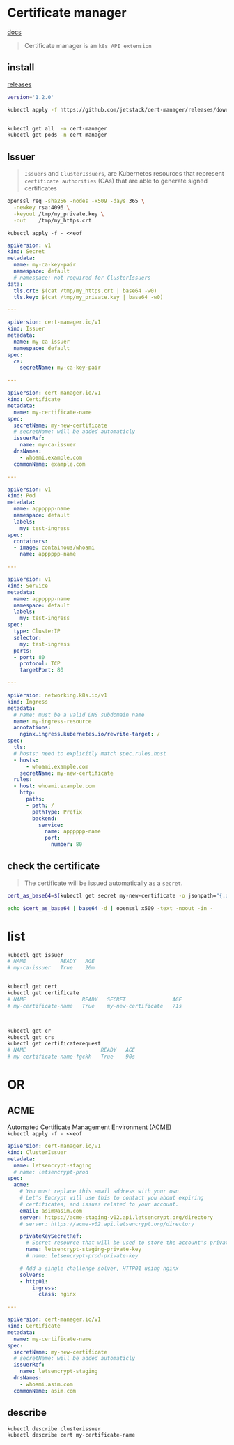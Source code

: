 # Certificate manager
[docs](https://cert-manager.io/docs/installation/kubernetes)

> Certificate manager is an `k8s API extension`


## install 
[releases](https://github.com/jetstack/cert-manager/tags)
```bash
version='1.2.0'

kubectl apply -f https://github.com/jetstack/cert-manager/releases/download/v${version}/cert-manager.yaml


kubectl get all  -n cert-manager
kubectl get pods -n cert-manager
```


## Issuer
> `Issuers` and `ClusterIssuers`, are Kubernetes resources that represent 
> `certificate authorities` (CAs) that are able to generate signed certificates
```bash
openssl req -sha256 -nodes -x509 -days 365 \
  -newkey rsa:4096 \
  -keyout /tmp/my_private.key \
  -out    /tmp/my_https.crt
```


`kubectl apply -f - <<eof`
```yaml
apiVersion: v1
kind: Secret
metadata:
  name: my-ca-key-pair
  namespace: default
  # namespace: not required for ClusterIssuers
data:
  tls.crt: $(cat /tmp/my_https.crt | base64 -w0)
  tls.key: $(cat /tmp/my_private.key | base64 -w0)

---

apiVersion: cert-manager.io/v1
kind: Issuer
metadata:
  name: my-ca-issuer
  namespace: default
spec:
  ca:
    secretName: my-ca-key-pair

---

apiVersion: cert-manager.io/v1
kind: Certificate
metadata:
  name: my-certificate-name
spec:
  secretName: my-new-certificate 
  # secretName: will be added automaticly 
  issuerRef:
    name: my-ca-issuer
  dnsNames:
    - whoami.example.com
  commonName: example.com

---

apiVersion: v1
kind: Pod
metadata:
  name: apppppp-name
  namespace: default
  labels:
    my: test-ingress
spec:
  containers:
  - image: containous/whoami
    name: apppppp-name

---

apiVersion: v1
kind: Service
metadata:
  name: apppppp-name
  namespace: default
  labels:
    my: test-ingress
spec:
  type: ClusterIP
  selector:
    my: test-ingress
  ports:
  - port: 80
    protocol: TCP
    targetPort: 80

---

apiVersion: networking.k8s.io/v1
kind: Ingress
metadata:
  # name: must be a valid DNS subdomain name
  name: my-ingress-resource
  annotations:
    nginx.ingress.kubernetes.io/rewrite-target: /
spec:
  tls:
  # hosts: need to explicitly match spec.rules.host
  - hosts:
      - whoami.example.com
    secretName: my-new-certificate
  rules:
  - host: whoami.example.com
    http:
      paths:
      - path: /
        pathType: Prefix
        backend:
          service:
            name: apppppp-name
            port: 
              number: 80
```


## check the certificate
> The certificate will be issued automatically as a `secret`.
```bash
cert_as_base64=$(kubectl get secret my-new-certificate -o jsonpath="{.data.tls\.crt}")

echo $cert_as_base64 | base64 -d | openssl x509 -text -noout -in -
```



# list
```bash
kubectl get issuer
# NAME           READY   AGE
# my-ca-issuer   True    20m


kubectl get cert
kubectl get certificate
# NAME                  READY   SECRET               AGE
# my-certificate-name   True    my-new-certificate   71s



kubectl get cr
kubectl get crs
kubectl get certificaterequest
# NAME                        READY   AGE
# my-certificate-name-fgckh   True    90s
```


# OR


## ACME
Automated Certificate Management Environment (ACME)    
`kubectl apply -f - <<eof`
```yaml
apiVersion: cert-manager.io/v1
kind: ClusterIssuer
metadata:
  name: letsencrypt-staging
  # name: letsencrypt-prod
spec:
  acme:
    # You must replace this email address with your own.
    # Let's Encrypt will use this to contact you about expiring
    # certificates, and issues related to your account.
    email: asim@asim.com
    server: https://acme-staging-v02.api.letsencrypt.org/directory
    # server: https://acme-v02.api.letsencrypt.org/directory

    privateKeySecretRef:
      # Secret resource that will be used to store the account's private key.
      name: letsencrypt-staging-private-key
      # name: letsencrypt-prod-private-key

    # Add a single challenge solver, HTTP01 using nginx
    solvers:
    - http01:
        ingress:
          class: nginx

---

apiVersion: cert-manager.io/v1
kind: Certificate
metadata:
  name: my-certificate-name
spec:
  secretName: my-new-certificate 
  # secretName: will be added automaticly 
  issuerRef:
    name: letsencrypt-staging
  dnsNames:
    - whoami.asim.com
  commonName: asim.com
```


## describe 
```bash
kubectl describe clusterissuer
kubectl describe cert my-certificate-name
```
